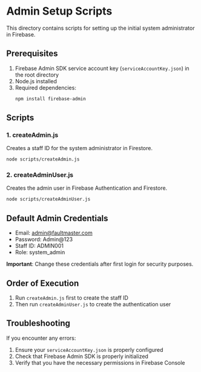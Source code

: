 # Admin Setup Scripts

This directory contains scripts for setting up the initial system administrator in Firebase.

## Prerequisites

1. Firebase Admin SDK service account key (`serviceAccountKey.json`) in the root directory
2. Node.js installed
3. Required dependencies:
   ```bash
   npm install firebase-admin
   ```

## Scripts

### 1. createAdmin.js
Creates a staff ID for the system administrator in Firestore.

```bash
node scripts/createAdmin.js
```

### 2. createAdminUser.js
Creates the admin user in Firebase Authentication and Firestore.

```bash
node scripts/createAdminUser.js
```

## Default Admin Credentials
- Email: admin@faultmaster.com
- Password: Admin@123
- Staff ID: ADMIN001
- Role: system_admin

**Important**: Change these credentials after first login for security purposes.

## Order of Execution
1. Run `createAdmin.js` first to create the staff ID
2. Then run `createAdminUser.js` to create the authentication user

## Troubleshooting
If you encounter any errors:
1. Ensure your `serviceAccountKey.json` is properly configured
2. Check that Firebase Admin SDK is properly initialized
3. Verify that you have the necessary permissions in Firebase Console 